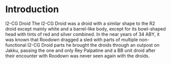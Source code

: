 # Introduction
I2-CG Droid
The I2-CG Droid was a droid with a similar shape to the R2 droid except mainly white and a barrel-like body, except for its bowl-shaped head with tints of red and silver combined.
In the near years of 34 ABY, it was known that Roodown dragged a sled with parts of multiple non-functional I2-CG Droid parts he brought the droids through an outpost on Jakku, passing the one and only Rey Palpatine and a BB unit droid after their encounter with Roodown was never seen again with the droids.